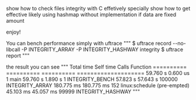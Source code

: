 
show how to check files integrity with C effetively
specially show how to get effective likely using hashmap without implementation if data are fixed amount

enjoy!

You can bench performance simply with uftrace
"""
$ uftrace record --no-libcall -P INTEGRITY_ARRAY -P INTEGRITY_HASHWAY integrity
$ uftrace report
"""

the result you can see
"""
  Total time   Self time       Calls  Function
  ==========  ==========  ==========  ====================
   59.760  s    0.600 us           1  main
   59.760  s    1.890  s           1  INTEGRITY_BENCH
   57.823  s   57.643  s      100000  INTEGRITY_ARRAY
  180.775 ms  180.775 ms         152  linux:schedule (pre-empted)
   45.103 ms   45.057 ms       99999  INTEGRITY_HASHWAY
"""
